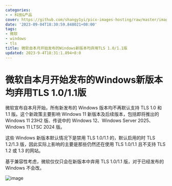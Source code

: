 ```yaml
---
categories:
- - 科技&产品
cover: https://github.com/shangy1yi/picx-images-hosting/raw/master/image.17rqi17ymaxs.webp
date: '2023-09-04T18:30:59.848021+08:00'
tags:
- 微软
- windows
- tls
title: 微软自本月开始发布的Windows新版本均弃用TLS 1.0/1.1版
updated: 2023-9-4T18:31:1.894+8:0
---
```

# 微软自本月开始发布的Windows新版本均弃用TLS 1.0/1.1版

微软宣布自本月开始，所有新发布的 Windows 版本均不再默认支持 TLS 1.0 和 1.1 版。这个新政策主要影响 Windows 11 新版本及后续版本，包括即将推出的 Windows 11 23H2 版、传说中的 Windows 12、Windows Server 2025、Windows 11 LTSC 2024 版。

这些 Windows 新版本默认情况下是禁用 TLS 1.0/1.1 的，默认启用的时 TLS 1.2/1.3 版，因此实际上影响的主要是那些仍然还在使用 TLS 1.0/1.1 且不支持 TLS 1.2 或 1.3 的网站。

基于兼容性考虑，微软仅仅只会在新版本中弃用 TLS 1.0/1.1 版，对于已经发布的 Windows 不会改。

<img src="https://github.com/shangy1yi/picx-images-hosting/raw/master/image.17rqi17ymaxs.webp" alt="image" />
